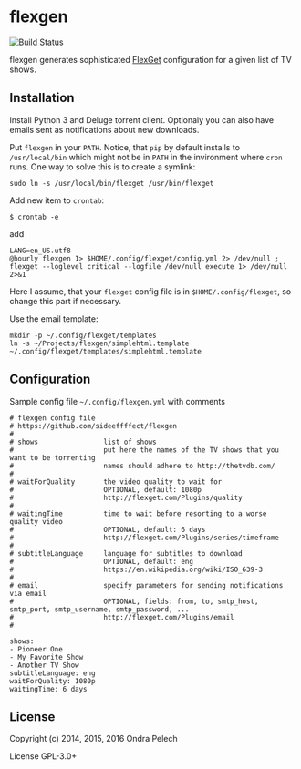 flexgen
=======
[![Build Status](https://travis-ci.org/sideeffffect/flexgen.svg)](https://travis-ci.org/sideeffffect/flexgen)

flexgen generates sophisticated [FlexGet](http://flexget.com/) configuration for a given list of TV shows.

Installation
-------------

Install Python 3 and Deluge torrent client. Optionaly you can also have emails sent as notifications about new downloads.

Put `flexgen` in your `PATH`. Notice, that `pip` by default installs to `/usr/local/bin` which might not be in `PATH` in the invironment where `cron` runs. One way to solve this is to create a symlink:

```
sudo ln -s /usr/local/bin/flexget /usr/bin/flexget
```

Add new item to `crontab`:

```
$ crontab -e
```

add

```
LANG=en_US.utf8
@hourly flexgen 1> $HOME/.config/flexget/config.yml 2> /dev/null ; flexget --loglevel critical --logfile /dev/null execute 1> /dev/null 2>&1
```

Here I assume, that your `flexget` config file is in `$HOME/.config/flexget`, so change this part if necessary.

Use the email template:

```
mkdir -p ~/.config/flexget/templates
ln -s ~/Projects/flexgen/simplehtml.template ~/.config/flexget/templates/simplehtml.template
```


Configuration
-------------

Sample config file `~/.config/flexgen.yml` with comments

```
# flexgen config file
# https://github.com/sideeffffect/flexgen
#
# shows                list of shows
#                      put here the names of the TV shows that you want to be torrenting
#                      names should adhere to http://thetvdb.com/
#
# waitForQuality       the video quality to wait for
#                      OPTIONAL, default: 1080p
#                      http://flexget.com/Plugins/quality
#
# waitingTime          time to wait before resorting to a worse quality video
#                      OPTIONAL, default: 6 days
#                      http://flexget.com/Plugins/series/timeframe
#
# subtitleLanguage     language for subtitles to download
#                      OPTIONAL, default: eng
#                      https://en.wikipedia.org/wiki/ISO_639-3
#
# email                specify parameters for sending notifications via email
#                      OPTIONAL, fields: from, to, smtp_host, smtp_port, smtp_username, smtp_password, ...
#                      http://flexget.com/Plugins/email
#

shows:
- Pioneer One
- My Favorite Show
- Another TV Show
subtitleLanguage: eng
waitForQuality: 1080p
waitingTime: 6 days
```


License
------------
Copyright (c) 2014, 2015, 2016 Ondra Pelech

License GPL-3.0+

